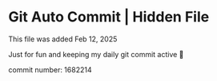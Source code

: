 # Git Auto Commit | Hidden File

This file was added Feb 12, 2025

Just for fun and keeping my daily git commit active 🤪

commit number: 1682214
